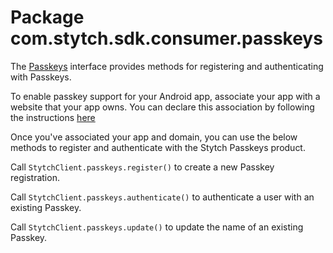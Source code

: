 # Package com.stytch.sdk.consumer.passkeys
The [Passkeys](Passkeys.kt) interface provides methods for registering and authenticating with Passkeys.

To enable passkey support for your Android app, associate your app with a website that your app owns. You can declare this association by following the instructions [here](https://developer.android.com/training/sign-in/passkeys#add-support-dal)

Once you've associated your app and domain, you can use the below methods to register and authenticate with the Stytch Passkeys product.

Call `StytchClient.passkeys.register()` to create a new Passkey registration.

Call `StytchClient.passkeys.authenticate()` to authenticate a user with an existing Passkey.

Call `StytchClient.passkeys.update()` to update the name of an existing Passkey.
